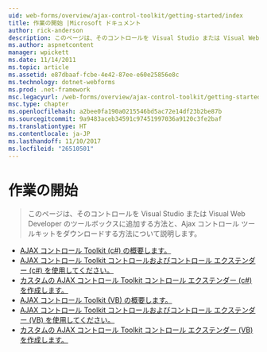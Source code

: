 ```yaml
---
uid: web-forms/overview/ajax-control-toolkit/getting-started/index
title: 作業の開始 |Microsoft ドキュメント
author: rick-anderson
description: このページは、そのコントロールを Visual Studio または Visual Web Developer のツールボックスに追加する方法と、Ajax コントロール ツールキットをダウンロードする方法について説明します。
ms.author: aspnetcontent
manager: wpickett
ms.date: 11/14/2011
ms.topic: article
ms.assetid: e87dbaaf-fcbe-4e42-87ee-e60e25856e8c
ms.technology: dotnet-webforms
ms.prod: .net-framework
msc.legacyurl: /web-forms/overview/ajax-control-toolkit/getting-started
msc.type: chapter
ms.openlocfilehash: a2bee0fa190a0215546bd5ac72e14df23b2be87b
ms.sourcegitcommit: 9a9483aceb34591c97451997036a9120c3fe2baf
ms.translationtype: HT
ms.contentlocale: ja-JP
ms.lasthandoff: 11/10/2017
ms.locfileid: "26510501"
---
```

<a name="getting-started"></a>作業の開始
====================
> このページは、そのコントロールを Visual Studio または Visual Web Developer のツールボックスに追加する方法と、Ajax コントロール ツールキットをダウンロードする方法について説明します。


- [AJAX コントロール Toolkit (c#) の概要します。](get-started-with-the-ajax-control-toolkit-cs.md)
- [AJAX コントロール Toolkit コントロールおよびコントロール エクステンダー (c#) を使用してください。](using-ajax-control-toolkit-controls-and-control-extenders-cs.md)
- [カスタムの AJAX コントロール Toolkit コントロール エクステンダー (c#) を作成します。](creating-a-custom-ajax-control-toolkit-control-extender-cs.md)
- [AJAX コントロール Toolkit (VB) の概要します。](get-started-with-the-ajax-control-toolkit-vb.md)
- [AJAX コントロール Toolkit コントロールおよびコントロール エクステンダー (VB) を使用してください。](using-ajax-control-toolkit-controls-and-control-extenders-vb.md)
- [カスタムの AJAX コントロール Toolkit コントロール エクステンダー (VB) を作成します。](creating-a-custom-ajax-control-toolkit-control-extender-vb.md)
